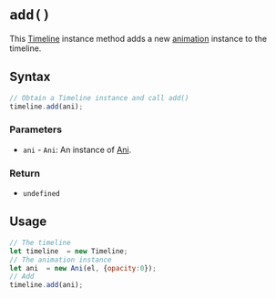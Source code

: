 # `add()`
This [Timeline](/play-ui/v002/api/ani/Timeline/README.md) instance method adds a new [animation](/play-ui/v002/api/ani/Ani/README.md) instance to the timeline.

## Syntax

```js
// Obtain a Timeline instance and call add()
timeline.add(ani);
```

### Parameters
+ `ani` - `Ani`: An instance of [Ani](/play-ui/v002/api/ani/Ani/README.md).

### Return
+ `undefined`

## Usage

```js
// The timeline
let timeline  = new Timeline;
// The animation instance
let ani  = new Ani(el, {opacity:0});
// Add
timeline.add(ani);
```